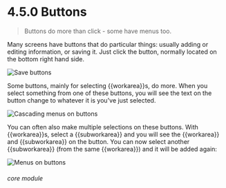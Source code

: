 # 4.5.0    Buttons

> Buttons do more than click - some have menus too. 

Many screens have buttons that do particular things: usually adding or editing information, or saving it. Just click the button, normally located on the bottom right hand side. 

![Save buttons]({{imgpath}}490a.png)

Some buttons, mainly for selecting {{workarea}}s, do more. When you select something from one of these buttons, you will see the text on the button change to whatever it is you've just selected.

![Cascading menus on buttons]({{imgpath}}490b.png)

You can often also make multiple selections on these buttons. With {{workarea}}s, select a {{subworkarea}} and you will see the {{workarea}} and {{subworkarea}} on the button. You can now select another {{subworkarea}} (from the same {{workarea}}) and it will be added again:

![Menus on buttons]({{imgpath}}490c.png) 

###### core module

